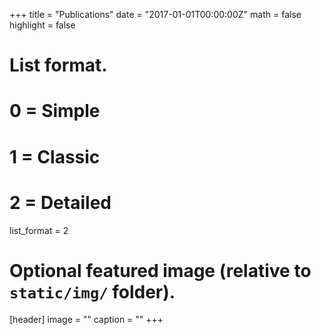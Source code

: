 +++
title = "Publications"
date = "2017-01-01T00:00:00Z"
math = false
highlight = false

# List format.
#   0 = Simple
#   1 = Classic
#   2 = Detailed
list_format = 2


# Optional featured image (relative to `static/img/` folder).
[header]
image = ""
caption = ""
+++
